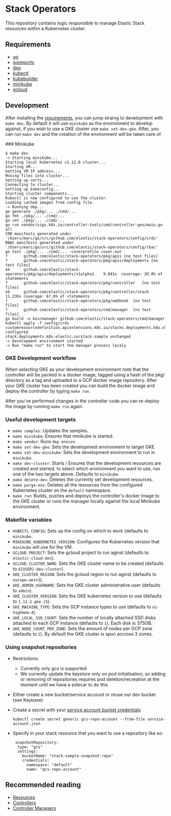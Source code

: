 # Stack Operators

This repository contains logic responsible to manage Elastic Stack resources
within a Kubernetes cluster.

## Requirements

* [go](https://golang.org/dl/)
* [goimports](https://godoc.org/golang.org/x/tools/cmd/goimports)
* [dep](https://github.com/golang/dep)
* [kubectl](https://kubernetes.io/docs/tasks/tools/install-kubectl/)
* [kubebuilder](https://github.com/kubernetes-sigs/kubebuilder)
* [minikube](https://kubernetes.io/docs/tasks/tools/install-minikube/)
* [gcloud](https://cloud.google.com/sdk/gcloud/)

## Development

After installing the [requirements](#requirements), you can jump straing to development with `make dev`.
By default it will use `minikube` as the environment to develop against, if you wish to use a GKE cluster use
`make set-dev-gke`. After, you can run `make dev` and the creation of the environment will be taken care of.

### Minikube

```console
$ make dev
-> Starting minikube...
Starting local Kubernetes v1.12.0 cluster...
Starting VM...
Getting VM IP address...
Moving files into cluster...
Setting up certs...
Connecting to cluster...
Setting up kubeconfig...
Starting cluster components...
Kubectl is now configured to use the cluster.
Loading cached images from config file.
-> Running dep...
go generate ./pkg/... ./cmd/...
go fmt ./pkg/... ./cmd/...
go vet ./pkg/... ./cmd/...
go run vendor/sigs.k8s.io/controller-tools/cmd/controller-gen/main.go all
CRD manifests generated under '/Users/marc/go/src/github.com/elastic/stack-operators/config/crds'
RBAC manifests generated under '/Users/marc/go/src/github.com/elastic/stack-operators/config/rbac'
go test ./pkg/... ./cmd/... -coverprofile cover.out
?   	github.com/elastic/stack-operators/pkg/apis	[no test files]
?   	github.com/elastic/stack-operators/pkg/apis/deployments	[no test files]
ok  	github.com/elastic/stack-operators/pkg/apis/deployments/v1alpha1	9.841s	coverage: 20.0% of statements
?   	github.com/elastic/stack-operators/pkg/controller	[no test files]
ok  	github.com/elastic/stack-operators/pkg/controller/stack	11.236s	coverage: 67.6% of statements
?   	github.com/elastic/stack-operators/pkg/webhook	[no test files]
?   	github.com/elastic/stack-operators/cmd/manager	[no test files]
go build -o bin/manager github.com/elastic/stack-operators/cmd/manager
kubectl apply -f config/crds
customresourcedefinition.apiextensions.k8s.io/stacks.deployments.k8s.elastic.co configured
stack.deployments.k8s.elastic.co/stack-sample unchanged
-> Development environment started
-> Run "make run" to start the manager process localy
```

### GKE Development workflow

When selecting GKE as your development environment note that the controller will be packed in a docker image,
tagged using a hash of the pkg/ directory as a tag and uploaded to a GCP docker image repository. After your GKE
cluster has been created you can build the docker image and deploy the controller by typing `make run`.

After you've performed changes in the controller code you can re-deploy the image by running `make run` again.

### Useful development targets

* `make samples`: Updates the samples.
* `make minikube`: Ensures that minikube is started.
* `make vendor`: Runs `dep ensure`
* `make set-dev-gke`: Sets the development environment to target GKE.
* `make set-dev-minikube`: Sets the development environment to run in `minikube`.
* `make dev-cluster`: Starts / Ensures that the development resources are created and started, to select which environment you want to use, run one of the two targets above. Defaults to `minikube`.
* `make delete-dev`: Deletes the currently set development resources.
* `make purge-env`: Deletes all the resources from the configured Kubernetes cluster on the `default` namespace.
* `make run`: Builds, pushes and deploys the controller's docker image to the GKE cluster or runs the manager locally against the local Minikube environment.



### Makefile variables

* `KUBECTL_CONFIG`: Sets up the config on which to work (defaults to `minikube`.
* `MINIKUBE_KUBERNETES_VERSION`: Configures the Kubernetes version that `minikube` will use for the VM.
* `GCLOUD_PROJECT`: Sets the gcloud project to run aginst (defaults to `elastic-cloud-dev`).
* `GCLOUD_CLUSTER_NAME`: Sets the GKE cluster name to be created (defaults to `${USER}-dev-cluster`).
* `GKE_CLUSTER_REGION`: Sets the gcloud region to run aginst (defaults to `europe-west3`).
* `GKE_ADMIN_USERNAME`: Sets the GKE cluster administrative user (defaults to `admin`).
* `GKE_CLUSTER_VERSION`: Sets the GKE kubernetes version to use (defaults to `1.11.2-gke.15`).
* `GKE_MACHINE_TYPE`: Sets the GCP instance types to use (defaults to `n1-highmem-4`).
* `GKE_LOCAL_SSD_COUNT`: Sets the number of locally attached SSD disks attached to each GCP instance (defaults to `1`). Each disk is 375GB.
* `GKE_NODE_COUNT_PER_ZONE`: Sets the amount of nodes per GCP zone (defaults to `1`). By default the GKE cluster is spun accross 3 zones.

### Using snapshot repositories

* Restrictions:
    * Currently only gcs is supported
    * We currently update the keystore only on pod initialisation, so adding or removing of repositories requires pod deletion/recreation at the moment until we have a sidecar to do this
* Either create a new bucket/service account or reuse our dev bucket (see Keybase)
* Create a secret with your [service account bucket credentials](https://www.elastic.co/guide/en/elasticsearch/plugins/master/repository-gcs-usage.html#repository-gcs-using-service-account)

     `kubectl create secret generic gcs-repo-account --from-file service-account.json`

* Specify in your stack resource that you want to use a repository like so:

    ```
     snapshotRepository:
      type: "gcs"
      settings:
        bucketName: "stack-sample-snapshot-repo"
        credentials:
          namespace: "default"
          name: "gcs-repo-account"
    ```
   

## Recommended reading

* [Resources](https://book.kubebuilder.io/basics/what_is_a_resource.html)
* [Controllers](https://book.kubebuilder.io/basics/what_is_a_controller.html)
* [Controller Managers](https://book.kubebuilder.io/basics/what_is_the_controller_manager.html)
